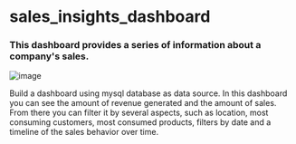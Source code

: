# sales_insights_dashboard

### This dashboard provides a series of information about a company's sales.

![image](https://user-images.githubusercontent.com/84356661/222382164-9cf16baf-630a-49b5-b962-f228dd535d9b.png)

<p>Build a dashboard using mysql database as data source. In this dashboard you can see the amount of revenue generated and the amount of sales. From there you can filter it by several aspects, such as location, most consuming customers, most consumed products, filters by date and a timeline of the sales behavior over time.</p>
